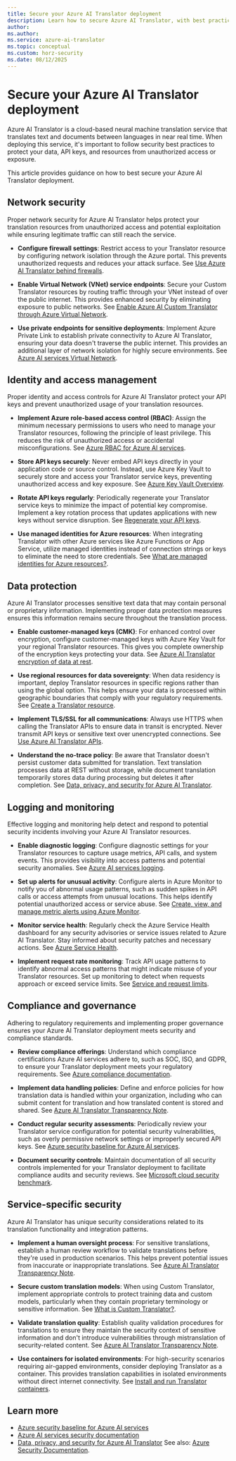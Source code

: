 ```yaml
---
title: Secure your Azure AI Translator deployment
description: Learn how to secure Azure AI Translator, with best practices for protecting your deployment.
author: 
ms.author: 
ms.service: azure-ai-translator
ms.topic: conceptual
ms.custom: horz-security
ms.date: 08/12/2025
---
```


# Secure your Azure AI Translator deployment

Azure AI Translator is a cloud-based neural machine translation service that translates text and documents between languages in near real time. When deploying this service, it's important to follow security best practices to protect your data, API keys, and resources from unauthorized access or exposure.

This article provides guidance on how to best secure your Azure AI Translator deployment.

## Network security

Proper network security for Azure AI Translator helps protect your translation resources from unauthorized access and potential exploitation while ensuring legitimate traffic can still reach the service.

- **Configure firewall settings**: Restrict access to your Translator resource by configuring network isolation through the Azure portal. This prevents unauthorized requests and reduces your attack surface. See [Use Azure AI Translator behind firewalls](https://learn.microsoft.com/en-us/azure/ai-services/translator/how-to/use-firewalls).

- **Enable Virtual Network (VNet) service endpoints**: Secure your Custom Translator resources by routing traffic through your VNet instead of over the public internet. This provides enhanced security by eliminating exposure to public networks. See [Enable Azure AI Custom Translator through Azure Virtual Network](https://learn.microsoft.com/en-us/azure/ai-services/translator/custom-translator/how-to/enable-vnet-service-endpoint).

- **Use private endpoints for sensitive deployments**: Implement Azure Private Link to establish private connectivity to Azure AI Translator, ensuring your data doesn't traverse the public internet. This provides an additional layer of network isolation for highly secure environments. See [Azure AI services Virtual Network](https://learn.microsoft.com/en-us/azure/ai-services/cognitive-services-virtual-networks).

## Identity and access management

Proper identity and access controls for Azure AI Translator protect your API keys and prevent unauthorized usage of your translation resources.

- **Implement Azure role-based access control (RBAC)**: Assign the minimum necessary permissions to users who need to manage your Translator resources, following the principle of least privilege. This reduces the risk of unauthorized access or accidental misconfigurations. See [Azure RBAC for Azure AI services](https://learn.microsoft.com/en-us/azure/ai-services/authentication?tabs=portal#azure-role-based-access-control-azure-rbac).

- **Store API keys securely**: Never embed API keys directly in your application code or source control. Instead, use Azure Key Vault to securely store and access your Translator service keys, preventing unauthorized access and key exposure. See [Azure Key Vault Overview](https://learn.microsoft.com/en-us/azure/key-vault/general/overview).

- **Rotate API keys regularly**: Periodically regenerate your Translator service keys to minimize the impact of potential key compromise. Implement a key rotation process that updates applications with new keys without service disruption. See [Regenerate your API keys](https://learn.microsoft.com/en-us/azure/ai-services/authentication?tabs=portal#regenerate-your-api-keys).

- **Use managed identities for Azure resources**: When integrating Translator with other Azure services like Azure Functions or App Service, utilize managed identities instead of connection strings or keys to eliminate the need to store credentials. See [What are managed identities for Azure resources?](https://learn.microsoft.com/en-us/azure/active-directory/managed-identities-azure-resources/overview).

## Data protection

Azure AI Translator processes sensitive text data that may contain personal or proprietary information. Implementing proper data protection measures ensures this information remains secure throughout the translation process.

- **Enable customer-managed keys (CMK)**: For enhanced control over encryption, configure customer-managed keys with Azure Key Vault for your regional Translator resources. This gives you complete ownership of the encryption keys protecting your data. See [Azure AI Translator encryption of data at rest](https://learn.microsoft.com/en-us/azure/ai-services/translator/custom-translator/concepts/encrypt-data-at-rest#customer-managed-keys-with-azure-key-vault).

- **Use regional resources for data sovereignty**: When data residency is important, deploy Translator resources in specific regions rather than using the global option. This helps ensure your data is processed within geographic boundaries that comply with your regulatory requirements. See [Create a Translator resource](https://learn.microsoft.com/en-us/azure/ai-services/translator/how-to/create-translator-resource#complete-your-project-and-instance-details).

- **Implement TLS/SSL for all communications**: Always use HTTPS when calling the Translator APIs to ensure data in transit is encrypted. Never transmit API keys or sensitive text over unencrypted connections. See [Use Azure AI Translator APIs](https://learn.microsoft.com/en-us/azure/ai-services/translator/text-translation/how-to/use-rest-api).

- **Understand the no-trace policy**: Be aware that Translator doesn't persist customer data submitted for translation. Text translation processes data at REST without storage, while document translation temporarily stores data during processing but deletes it after completion. See [Data, privacy, and security for Azure AI Translator](https://learn.microsoft.com/en-us/azure/ai-foundry/responsible-ai/translator/data-privacy-security).

## Logging and monitoring

Effective logging and monitoring help detect and respond to potential security incidents involving your Azure AI Translator resources.

- **Enable diagnostic logging**: Configure diagnostic settings for your Translator resources to capture usage metrics, API calls, and system events. This provides visibility into access patterns and potential security anomalies. See [Azure AI services logging](https://learn.microsoft.com/en-us/azure/ai-services/diagnostic-logging).

- **Set up alerts for unusual activity**: Configure alerts in Azure Monitor to notify you of abnormal usage patterns, such as sudden spikes in API calls or access attempts from unusual locations. This helps identify potential unauthorized access or service abuse. See [Create, view, and manage metric alerts using Azure Monitor](https://learn.microsoft.com/en-us/azure/azure-monitor/alerts/alerts-metric).

- **Monitor service health**: Regularly check the Azure Service Health dashboard for any security advisories or service issues related to Azure AI Translator. Stay informed about security patches and necessary actions. See [Azure Service Health](https://learn.microsoft.com/en-us/azure/service-health/service-health-overview).

- **Implement request rate monitoring**: Track API usage patterns to identify abnormal access patterns that might indicate misuse of your Translator resources. Set up monitoring to detect when requests approach or exceed service limits. See [Service and request limits](https://learn.microsoft.com/en-us/azure/ai-services/translator/service-limits).

## Compliance and governance

Adhering to regulatory requirements and implementing proper governance ensures your Azure AI Translator deployment meets security and compliance standards.

- **Review compliance offerings**: Understand which compliance certifications Azure AI services adhere to, such as SOC, ISO, and GDPR, to ensure your Translator deployment meets your regulatory requirements. See [Azure compliance documentation](https://learn.microsoft.com/en-us/azure/compliance/).

- **Implement data handling policies**: Define and enforce policies for how translation data is handled within your organization, including who can submit content for translation and how translated content is stored and shared. See [Azure AI Translator Transparency Note](https://learn.microsoft.com/en-us/azure/ai-foundry/responsible-ai/translator/transparency-note).

- **Conduct regular security assessments**: Periodically review your Translator service configuration for potential security vulnerabilities, such as overly permissive network settings or improperly secured API keys. See [Azure security baseline for Azure AI services](https://learn.microsoft.com/en-us/security/benchmark/azure/baselines/cognitive-services-security-baseline).

- **Document security controls**: Maintain documentation of all security controls implemented for your Translator deployment to facilitate compliance audits and security reviews. See [Microsoft cloud security benchmark](https://learn.microsoft.com/en-us/security/benchmark/azure/overview).

## Service-specific security

Azure AI Translator has unique security considerations related to its translation functionality and integration patterns.

- **Implement a human oversight process**: For sensitive translations, establish a human review workflow to validate translations before they're used in production scenarios. This helps prevent potential issues from inaccurate or inappropriate translations. See [Azure AI Translator Transparency Note](https://learn.microsoft.com/en-us/azure/ai-foundry/responsible-ai/translator/transparency-note#evaluating-and-integrating-azure-ai-translator-for-your-use).

- **Secure custom translation models**: When using Custom Translator, implement appropriate controls to protect training data and custom models, particularly when they contain proprietary terminology or sensitive information. See [What is Custom Translator?](https://learn.microsoft.com/en-us/azure/ai-services/translator/custom-translator/overview#securely-translate-anytime-anywhere-on-all-your-apps-and-services).

- **Validate translation quality**: Establish quality validation procedures for translations to ensure they maintain the security context of sensitive information and don't introduce vulnerabilities through mistranslation of security-related content. See [Azure AI Translator Transparency Note](https://learn.microsoft.com/en-us/azure/ai-foundry/responsible-ai/translator/transparency-note#evaluating-and-integrating-azure-ai-translator-for-your-use).

- **Use containers for isolated environments**: For high-security scenarios requiring air-gapped environments, consider deploying Translator as a container. This provides translation capabilities in isolated environments without direct internet connectivity. See [Install and run Translator containers](https://learn.microsoft.com/en-us/azure/ai-services/translator/containers/translator-how-to-install-container).

## Learn more

- [Azure security baseline for Azure AI services](https://learn.microsoft.com/en-us/security/benchmark/azure/baselines/cognitive-services-security-baseline)
- [Azure AI services security documentation](https://learn.microsoft.com/en-us/azure/ai-services/security-features)
- [Data, privacy, and security for Azure AI Translator](https://learn.microsoft.com/en-us/azure/ai-foundry/responsible-ai/translator/data-privacy-security)
  See also: [Azure Security Documentation](https://learn.microsoft.com/azure/security/).
